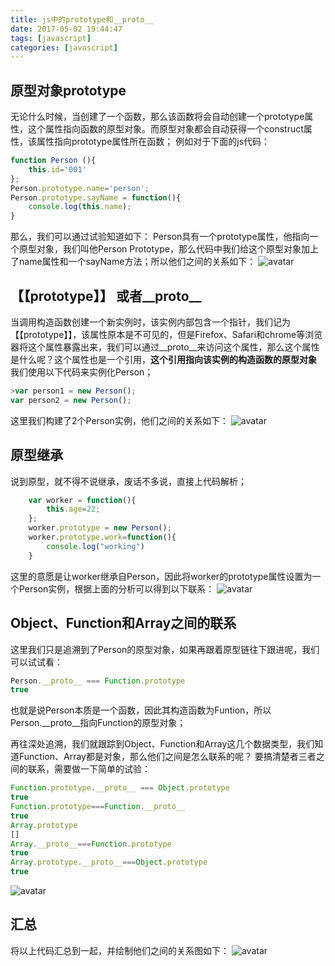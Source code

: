 ```yaml
---
title: js中的prototype和__proto__
date: 2017-05-02 19:44:47
tags: [javascript]
categories: [javascript]
---
```


## 原型对象prototype</div>
无论什么时候，当创建了一个函数，那么该函数将会自动创建一个prototype属性，这个属性指向函数的原型对象。而原型对象都会自动获得一个construct属性，该属性指向prototype属性所在函数；
例如对于下面的js代码：
```javascript
function Person (){
    this.id='001'
};
Person.prototype.name='person';
Person.prototype.sayName = function(){
    console.log(this.name);
}
```
  那么，我们可以通过试验知道如下：
Person具有一个prototype属性，他指向一个原型对象，我们叫他Person Prototype，那么代码中我们给这个原型对象加上了name属性和一个sayName方法；所以他们之间的关系如下：
![avatar](https://raw.githubusercontent.com/hustchenshu/static_source/master/blog/images/Person.jpg)

## 【【prototype】】 或者__proto__</div>

当调用构造函数创建一个新实例时，该实例内部包含一个指针，我们记为【【prototype】】，该属性原本是不可见的，但是Firefox、Safari和chrome等浏览器将这个属性暴露出来，我们可以通过__proto__来访问这个属性，那么这个属性是什么呢？这个属性也是一个引用，**这个引用指向该实例的构造函数的原型对象**
我们使用以下代码来实例化Person；
```javascript
>var person1 = new Person();
var person2 = new Person();
```
这里我们构建了2个Person实例，他们之间的关系如下：
![avatar](https://raw.githubusercontent.com/hustchenshu/static_source/master/blog/images/instance.jpg)

## 原型继承
说到原型，就不得不说继承，废话不多说，直接上代码解析；
```javascript
    var worker = function(){
        this.age=22;
    };
    worker.prototype = new Person();
    worker.prototype.work=function(){
        console.log("working")
    }
```

这里的意愿是让worker继承自Person，因此将worker的prototype属性设置为一个Person实例，根据上面的分析可以得到以下联系：
![avatar](https://raw.githubusercontent.com/hustchenshu/static_source/master/blog/images/jicheng.jpg)

## Object、Function和Array之间的联系
这里我们只是追溯到了Person的原型对象，如果再跟着原型链往下跟进呢，我们可以试试看：
```javascript
Person.__proto__ === Function.prototype
true
```

也就是说Person本质是一个函数，因此其构造函数为Funtion，所以Person.__proto__指向Function的原型对象；

再往深处追溯，我们就跟踪到Object、Function和Array这几个数据类型，我们知道Function、Array都是对象，那么他们之间是怎么联系的呢？
要搞清楚者三者之间的联系，需要做一下简单的试验：
```javascript
Function.prototype.__proto__ === Object.prototype
true
Function.prototype===Function.__proto__
true
Array.prototype
[]
Array.__proto__===Function.prototype
true
Array.prototype.__proto__===Object.prototype
true
```

![avatar](https://raw.githubusercontent.com/hustchenshu/static_source/master/blog/images/object_function_array.jpg)


##  汇总
将以上代码汇总到一起，并绘制他们之间的关系图如下：
![avatar](https://raw.githubusercontent.com/hustchenshu/static_source/master/blog/images/all.jpg)